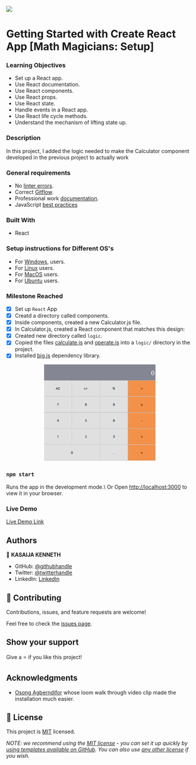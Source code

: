 ![](https://img.shields.io/badge/Microverse-blueviolet)

# Getting Started with Create React App [Math Magicians: Setup]

### Learning Objectives
- Set up a React app.
- Use React documentation.
- Use React components.
- Use React props.
- Use React state.
- Handle events in a React app.
- Use React life cycle methods.
- Understand the mechanism of lifting state up.
### Description
In this project, I added the logic needed to make the Calculator component developed in the previous project to actually work

### General requirements
- No [linter errors](https://github.com/microverseinc/linters-config).
- Correct [Gitflow](https://github.com/microverseinc/curriculum-transversal-skills/blob/main/git-github/articles/gitflow.md).
- Professional work [documentation](https://github.com/microverseinc/curriculum-transversal-skills/blob/main/documentation/articles/professional_repo_rules.md).
- JavaScript [best practices](https://github.com/microverseinc/curriculum-html-css/blob/main/articles/javascript_best_practices.md)

### Built With
- React

### Setup instructions for Different OS's
- For [Windows](https://github.com/microverseinc/curriculum_support_resources/tree/main/react_and_redux/02_react_setup_windows), users.
- For [Linux](https://github.com/microverseinc/curriculum_support_resources/tree/main/react_and_redux/01_react_setup_linux) users.
- For [MacOS](https://github.com/microverseinc/curriculum_support_resources/tree/main/react_and_redux/03_react_setup_MacOS) users.
- For [Ubuntu](https://github.com/microverseinc/curriculum_support_resources/tree/main/react_and_redux/04_react_setup%20on%20wsl) users.

### Milestone Reached
- [x] Set up `React` App
- [x] Creatd a directory called components.
- [x] Inside components, created a new Calculator.js file.
- [x] In Calculator.js, created a React component that matches this design:
- [x] Created new directory called `logic`.
- [x] Copied the files [calculate.js](https://github.com/microverseinc/curriculum-react-redux/blob/main/math-magicians/code-samples/calculate.js) and [operate.js](https://github.com/microverseinc/curriculum-react-redux/blob/main/math-magicians/code-samples/operate.js) into a `logic/` directory in the project.
- [x] Installed [big.js](https://www.npmjs.com/package/big-js) dependency library.

<p align="center">
  <img src="./calculator.png" alt="Calculator" width="300px" />
</p>

### `npm start`

Runs the app in the development mode.\ Or
Open [http://localhost:3000](http://localhost:3000) to view it in your browser.

### Live Demo 
[Live Demo Link](https://kasaija-kenneth.github.io/MathMagiciansApp/events/public)

## Authors

👤 **KASAIJA KENNETH**
- GitHub: [@githubhandle](https://github.com/Kasaija-Kenneth)
- Twitter: [@twitterhandle](https://twitter.com/@kenn_ug)
- LinkedIn: [LinkedIn](https://linkedin.com/in/kenneth-k-310722234)

## 🤝 Contributing

Contributions, issues, and feature requests are welcome!

Feel free to check the [issues page](https://github.com/Kasaija-Kenneth/MathMagiciansApp/issues).

## Show your support

Give a ⭐️ if you like this project!

## Acknowledgments

- [Osong Agberndifor](https://www.loom.com/share/c97732a88b604a4cac489f8af7f1e2e9) whose loom walk through video clip made the installation much easier.

## 📝 License

This project is [MIT](https://github.com/Kasaija-Kenneth/MathMagiciansApp/blob/dev/LICENSE) licensed.

_NOTE: we recommend using the [MIT license](https://choosealicense.com/licenses/mit/) - you can set it up quickly by [using templates available on GitHub](https://docs.github.com/en/communities/setting-up-your-project-for-healthy-contributions/adding-a-license-to-a-repository). You can also use [any other license](https://choosealicense.com/licenses/) if you wish._